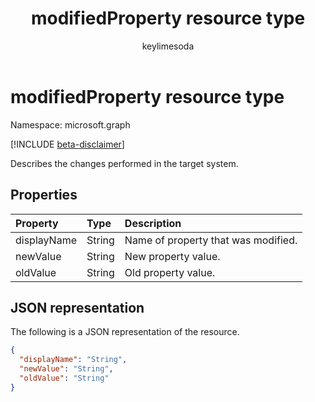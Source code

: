 ﻿---
title: "modifiedProperty resource type"
description: "Describes the changes performed in the target system."
localization_priority: Normal
author: "keylimesoda"
ms.prod: "microsoft-identity-platform"
doc_type: resourcePageType
---

# modifiedProperty resource type

Namespace: microsoft.graph

[!INCLUDE [beta-disclaimer](../../includes/beta-disclaimer.md)]

Describes the changes performed in the target system. 

## Properties

| Property    | Type   | Description                         |
| :---------- | :----- | :---------------------------------- |
| displayName | String | Name of property that was modified. |
| newValue    | String | New property value.                 |
| oldValue    | String | Old property value.                 |

## JSON representation

The following is a JSON representation of the resource.

<!-- {
  "blockType": "resource",
  "optionalProperties": [

  ],
  "@odata.type": "microsoft.graph.modifiedProperty",
  "baseType": null
}-->

```json
{
  "displayName": "String",
  "newValue": "String",
  "oldValue": "String"
}
```

<!-- uuid: 16cd6b66-4b1a-43a1-adaf-3a886856ed98
2019-02-04 14:57:30 UTC -->

<!-- {
  "type": "#page.annotation",
  "description": "modifiedProperty resource",
  "keywords": "",
  "section": "documentation",
  "tocPath": ""
}-->

